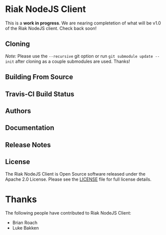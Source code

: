 Riak NodeJS Client
==================

This is a **work in progress**. We are nearing completetion of what will be v1.0 of the Riak NodeJS client. 
Check back soon!

Cloning
-------

*Note:* Please use the `--recursive` git option or run `git submodule update --init` after cloning as a couple submodules are used. Thanks!

Building From Source
----------------------

Travis-CI Build Status
----------------------

Authors
-------

Documentation
-------------

Release Notes
-------------

License
-------

The Riak NodeJS Client is Open Source software released under the Apache 2.0 License. Please see the [LICENSE](LICENSE) file for full license details.

Thanks
======

The following people have contributed to Riak NodeJS Client:

* Brian Roach
* Luke Bakken

